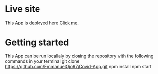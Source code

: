 # Live site
This App is deployed here [Click me](https://confident-booth-097556.netlify.app/).

# Getting started
This App can be run locallaly by cloning the repository with the following commands in your terminal
git clone https://github.com/EmmanuelOjo97/Covid-App.git
npm install
npm start
